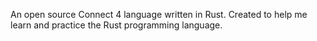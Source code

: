 An open source Connect 4 language written in Rust. Created to help me learn and practice the Rust programming language.
